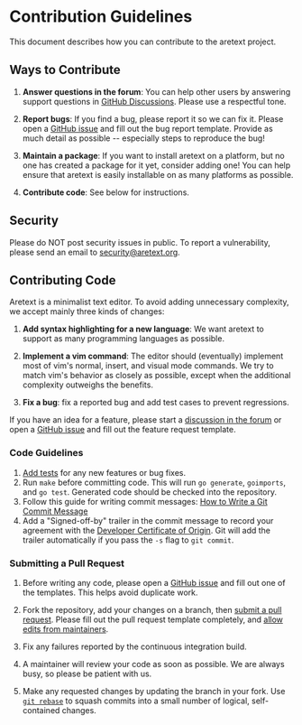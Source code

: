 Contribution Guidelines
=======================

This document describes how you can contribute to the aretext project.

Ways to Contribute
------------------

1.	**Answer questions in the forum**: You can help other users by answering support questions in [GitHub Discussions](https://github.com/aretext/aretext/discussions). Please use a respectful tone.

2.	**Report bugs**: If you find a bug, please report it so we can fix it. Please open a [GitHub issue](https://github.com/aretext/aretext/issues) and fill out the bug report template. Provide as much detail as possible -- especially steps to reproduce the bug!

3.	**Maintain a package**: If you want to install aretext on a platform, but no one has created a package for it yet, consider adding one! You can help ensure that aretext is easily installable on as many platforms as possible.

4.	**Contribute code**: See below for instructions.

Security
--------

Please do NOT post security issues in public. To report a vulnerability, please send an email to [security@aretext.org](mailto:security@aretext.org).

Contributing Code
-----------------

Aretext is a minimalist text editor. To avoid adding unnecessary complexity, we accept mainly three kinds of changes:

1.	**Add syntax highlighting for a new language**: We want aretext to support as many programming languages as possible.

2.	**Implement a vim command**: The editor should (eventually) implement most of vim's normal, insert, and visual mode commands. We try to match vim's behavior as closely as possible, except when the additional complexity outweighs the benefits.

3.	**Fix a bug**: fix a reported bug and add test cases to prevent regressions.

If you have an idea for a feature, please start a [discussion in the forum](https://github.com/aretext/aretext/discussions) or open a [GitHub issue](https://github.com/aretext/aretext/issues) and fill out the feature request template.

### Code Guidelines

1.	[Add tests](https://golang.org/pkg/testing/) for any new features or bug fixes.
2.	Run `make` before committing code. This will run `go generate`, `goimports`, and `go test`. Generated code should be checked into the repository.
3.	Follow this guide for writing commit messages: [How to Write a Git Commit Message](https://chris.beams.io/posts/git-commit/)
4.	Add a "Signed-off-by" trailer in the commit message to record your agreement with the [Developer Certificate of Origin](https://developercertificate.org/). Git will add the trailer automatically if you pass the `-s` flag to `git commit`.

### Submitting a Pull Request

1.	Before writing any code, please open a [GitHub issue](https://github.com/aretext/aretext/issues) and fill out one of the templates. This helps avoid duplicate work.

2.	Fork the repository, add your changes on a branch, then [submit a pull request](https://github.com/aretext/aretext/pulls). Please fill out the pull request template completely, and [allow edits from maintainers](https://docs.github.com/en/github/collaborating-with-issues-and-pull-requests/allowing-changes-to-a-pull-request-branch-created-from-a-fork).

3.	Fix any failures reported by the continuous integration build.

4.	A maintainer will review your code as soon as possible. We are always busy, so please be patient with us.

5.	Make any requested changes by updating the branch in your fork. Use [`git rebase`](https://git-rebase.io/) to squash commits into a small number of logical, self-contained changes.
